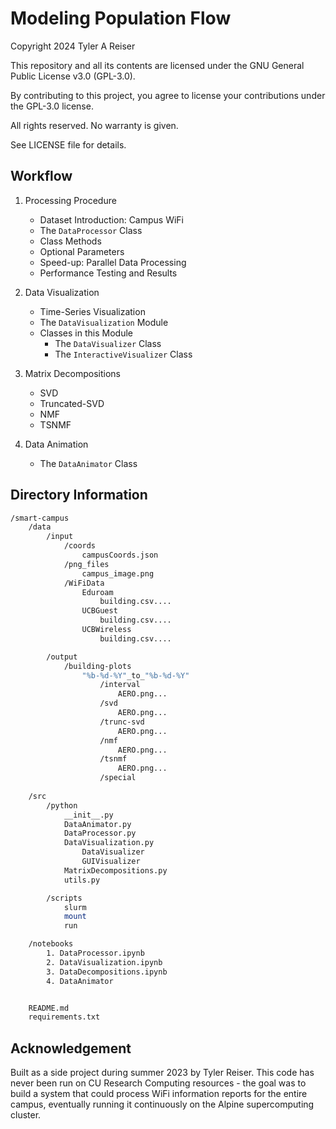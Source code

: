 # Modeling Population Flow

Copyright 2024 Tyler A Reiser

This repository and all its contents are licensed under the GNU General Public License v3.0 (GPL-3.0).

By contributing to this project, you agree to license your contributions under the GPL-3.0 license.

All rights reserved. No warranty is given.

See LICENSE file for details.


## Workflow

1. Processing Procedure

    - Dataset Introduction: Campus WiFi
    - The `DataProcessor` Class
    - Class Methods
    - Optional Parameters
    - Speed-up: Parallel Data Processing
    - Performance Testing and Results

2. Data Visualization

    - Time-Series Visualization
    - The `DataVisualization` Module
    - Classes in this Module
        - The `DataVisualizer` Class
        - The `InteractiveVisualizer` Class

3. Matrix Decompositions

    - SVD
    - Truncated-SVD
    - NMF
    - TSNMF

4. Data Animation

    - The `DataAnimator` Class


## Directory Information

```bash
/smart-campus
    /data
        /input
            /coords
                campusCoords.json
            /png_files
                campus_image.png
            /WiFiData
                Eduroam
                    building.csv....
                UCBGuest
                    building.csv....
                UCBWireless
                    building.csv....

        /output
            /building-plots
                "%b-%d-%Y"_to_"%b-%d-%Y"
                    /interval
                        AERO.png...
                    /svd
                        AERO.png...
                    /trunc-svd
                        AERO.png...
                    /nmf
                        AERO.png...
                    /tsnmf
                        AERO.png...
                    /special
                    
    /src
        /python
            __init__.py
            DataAnimator.py
            DataProcessor.py
            DataVisualization.py
                DataVisualizer
                GUIVisualizer
            MatrixDecompositions.py
            utils.py

        /scripts
            slurm
            mount
            run

    /notebooks
        1. DataProcessor.ipynb
        2. DataVisualization.ipynb
        3. DataDecompositions.ipynb
        4. DataAnimator


    README.md
    requirements.txt
```

## Acknowledgement

Built as a side project during summer 2023 by Tyler Reiser. This code has never been run on CU Research Computing resources - the goal was to build a system that could process WiFi information reports for the entire campus, eventually running it continuously on the Alpine supercomputing cluster.

